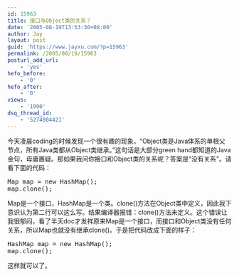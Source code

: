 ```yaml
---
id: 15963
title: 接口与Object类的关系？
date: '2005-08-19T13:53:30+08:00'
author: Jay
layout: post
guid: 'https://www.jayxu.com/?p=15963'
permalink: /2005/08/19/15963
posturl_add_url:
    - 'yes'
hefo_before:
    - '0'
hefo_after:
    - '0'
views:
    - '1990'
dsq_thread_id:
    - '5274804421'
---
```


今天凌晨coding的时候发现一个很有趣的现象。“Object类是Java体系的单根父节点，所有Java类都从Object类继承。”这句话是大部分green hand都知道的Java金句，毋庸置疑。那如果我问你接口和Object类的关系呢？答案是“没有关系”。请看下面的代码：
<pre lang="java">
Map map = new HashMap();
map.clone();
</pre>

Map是一个接口，HashMap是一个类。clone()方法在Object类中定义，因此我下意识认为第二行可以这么写。结果编译器报错：clone()方法未定义。这个错误让我很郁闷，看了半天doc才发祥原来Map是一个接口，而接口和Object类没有任何关系，所以Map也就没有继承clone()。于是把代码改成下面的样子：
<pre lang="java">
HashMap map = new HashMap();
map.clone();
</pre>

这样就可以了。